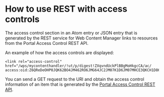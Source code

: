 # How to use REST with access controls

The access control section in an Atom entry or JSON entry that is generated by the REST service for Web Content Manager links to resources from the Portal Access Control REST API.

An example of how the access controls are displayed:

```
<link rel="access-control" 
href="/wps/mycontenthandler/!ut/p/digest!ZXqvndUckPlBBgMoHkgcCA/ac/
access:oid:Z6QReDeOHP0JQK62BO4JM462RO6JMG64JC2JM07K1D6JM07MHCE3QKCH1D86I9633"/>
```

You can send a GET request to the URI and obtain the access control information of an item that is generated by the [Portal Access Control REST API](../../../../../../extend_dx/apis/portal_access_control_interfaces/pacrestapi.md).


